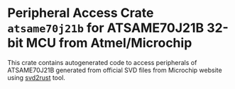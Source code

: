 # Peripheral Access Crate `atsame70j21b` for ATSAME70J21B 32-bit MCU from Atmel/Microchip

This crate contains autogenerated code to access peripherals of ATSAME70J21B generated from official SVD files from Microchip website using [svd2rust](https://github.com/rust-embedded/svd2rust/) tool.